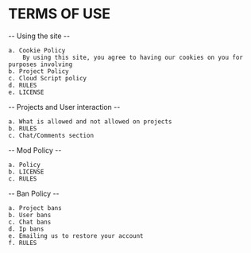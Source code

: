 # TERMS OF USE

-- Using the site --

    a. Cookie Policy
        By using this site, you agree to having our cookies on you for purposes involving 
    b. Project Policy
    c. Cloud Script policy
    d. RULES
    e. LICENSE

-- Projects and User interaction --

    a. What is allowed and not allowed on projects
    b. RULES
    c. Chat/Comments section

-- Mod Policy --

    a. Policy
    b. LICENSE
    c. RULES

-- Ban Policy --

    a. Project bans
    b. User bans
    c. Chat bans
    d. Ip bans
    e. Emailing us to restore your account
    f. RULES